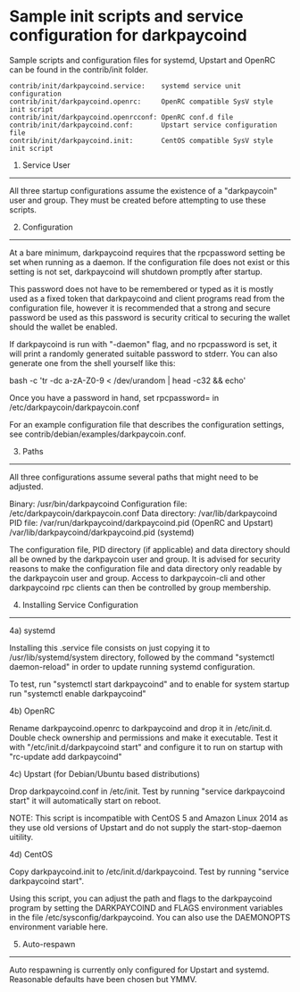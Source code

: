Sample init scripts and service configuration for darkpaycoind
==========================================================

Sample scripts and configuration files for systemd, Upstart and OpenRC
can be found in the contrib/init folder.

    contrib/init/darkpaycoind.service:    systemd service unit configuration
    contrib/init/darkpaycoind.openrc:     OpenRC compatible SysV style init script
    contrib/init/darkpaycoind.openrcconf: OpenRC conf.d file
    contrib/init/darkpaycoind.conf:       Upstart service configuration file
    contrib/init/darkpaycoind.init:       CentOS compatible SysV style init script

1. Service User
---------------------------------

All three startup configurations assume the existence of a "darkpaycoin" user
and group.  They must be created before attempting to use these scripts.

2. Configuration
---------------------------------

At a bare minimum, darkpaycoind requires that the rpcpassword setting be set
when running as a daemon.  If the configuration file does not exist or this
setting is not set, darkpaycoind will shutdown promptly after startup.

This password does not have to be remembered or typed as it is mostly used
as a fixed token that darkpaycoind and client programs read from the configuration
file, however it is recommended that a strong and secure password be used
as this password is security critical to securing the wallet should the
wallet be enabled.

If darkpaycoind is run with "-daemon" flag, and no rpcpassword is set, it will
print a randomly generated suitable password to stderr.  You can also
generate one from the shell yourself like this:

bash -c 'tr -dc a-zA-Z0-9 < /dev/urandom | head -c32 && echo'

Once you have a password in hand, set rpcpassword= in /etc/darkpaycoin/darkpaycoin.conf

For an example configuration file that describes the configuration settings,
see contrib/debian/examples/darkpaycoin.conf.

3. Paths
---------------------------------

All three configurations assume several paths that might need to be adjusted.

Binary:              /usr/bin/darkpaycoind
Configuration file:  /etc/darkpaycoin/darkpaycoin.conf
Data directory:      /var/lib/darkpaycoind
PID file:            /var/run/darkpaycoind/darkpaycoind.pid (OpenRC and Upstart)
                     /var/lib/darkpaycoind/darkpaycoind.pid (systemd)

The configuration file, PID directory (if applicable) and data directory
should all be owned by the darkpaycoin user and group.  It is advised for security
reasons to make the configuration file and data directory only readable by the
darkpaycoin user and group.  Access to darkpaycoin-cli and other darkpaycoind rpc clients
can then be controlled by group membership.

4. Installing Service Configuration
-----------------------------------

4a) systemd

Installing this .service file consists on just copying it to
/usr/lib/systemd/system directory, followed by the command
"systemctl daemon-reload" in order to update running systemd configuration.

To test, run "systemctl start darkpaycoind" and to enable for system startup run
"systemctl enable darkpaycoind"

4b) OpenRC

Rename darkpaycoind.openrc to darkpaycoind and drop it in /etc/init.d.  Double
check ownership and permissions and make it executable.  Test it with
"/etc/init.d/darkpaycoind start" and configure it to run on startup with
"rc-update add darkpaycoind"

4c) Upstart (for Debian/Ubuntu based distributions)

Drop darkpaycoind.conf in /etc/init.  Test by running "service darkpaycoind start"
it will automatically start on reboot.

NOTE: This script is incompatible with CentOS 5 and Amazon Linux 2014 as they
use old versions of Upstart and do not supply the start-stop-daemon uitility.

4d) CentOS

Copy darkpaycoind.init to /etc/init.d/darkpaycoind. Test by running "service darkpaycoind start".

Using this script, you can adjust the path and flags to the darkpaycoind program by
setting the DARKPAYCOIND and FLAGS environment variables in the file
/etc/sysconfig/darkpaycoind. You can also use the DAEMONOPTS environment variable here.

5. Auto-respawn
-----------------------------------

Auto respawning is currently only configured for Upstart and systemd.
Reasonable defaults have been chosen but YMMV.
